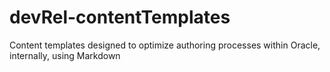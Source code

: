 # devRel-contentTemplates
Content templates designed to optimize authoring processes within Oracle, internally, using Markdown 
